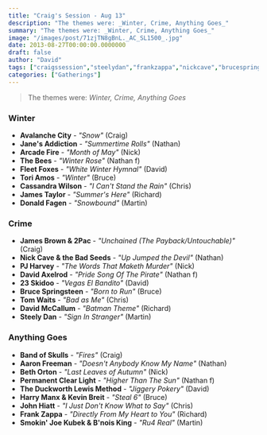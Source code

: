 ```yaml
---
title: "Craig's Session - Aug 13"
description: "The themes were: _Winter, Crime, Anything Goes_"
summary: "The themes were: _Winter, Crime, Anything Goes_"
image: "/images/post/71zjTN8gBnL._AC_SL1500_.jpg"
date: 2013-08-27T00:00:00.0000000
draft: false
author: "David"
tags: ["craigssession","steelydan","frankzappa","nickcave","brucespringsteen","tomwaits","donaldfagen","johnhiatt","jamestaylor","pjharvey","arcadefire","jamesbrown","davidaxelrod","fleetfoxes","cassandrawilson","2pac","toriamos","bethorton","theduckworthlewismethod"," ween","thebees","23skidoo","harrymanx","bnoisking","kevinbreit","bandofskulls","aaronfreeman","avalanchecity","davidmccallum","janesaddiction","smokinjoekubek","permanentclearlight"]
categories: ["Gatherings"]
---
```

> The themes were: _Winter, Crime, Anything Goes_
### Winter
- **Avalanche City** - _"Snow"_ (Craig)
- **Jane's Addiction** - _"Summertime Rolls"_ (Nathan)
- **Arcade Fire** - _"Month of May"_ (Nick)
- **The Bees** - _"Winter Rose"_ (Nathan f)
- **Fleet Foxes** - _"White Winter Hymnal"_ (David)
- **Tori Amos** - _"Winter"_ (Bruce)
- **Cassandra Wilson** - _"I Can't Stand the Rain"_ (Chris)
- **James Taylor** - _"Summer's Here"_ (Richard)
- **Donald Fagen** - _"Snowbound"_ (Martin)
### Crime
- **James Brown & 2Pac** - _"Unchained (The Payback/Untouchable)"_ (Craig)
- **Nick Cave & the Bad Seeds** - _"Up Jumped the Devil"_ (Nathan)
- **PJ Harvey** - _"The Words That Maketh Murder"_ (Nick)
- **David Axelrod** - _"Pride Song Of The Pirate"_ (Nathan f)
- **23 Skidoo** - _"Vegas El Bandito"_ (David)
- **Bruce Springsteen** - _"Born to Run"_ (Bruce)
- **Tom Waits** - _"Bad as Me"_ (Chris)
- **David McCallum** - _"Batman Theme"_ (Richard)
- **Steely Dan** - _"Sign In Stranger"_ (Martin)
### Anything Goes
- **Band of Skulls** - _"Fires"_ (Craig)
- **Aaron Freeman** - _"Doesn't Anybody Know My Name"_ (Nathan)
- **Beth Orton** - _"Last Leaves of Autumn"_ (Nick)
- **Permanent Clear Light** - _"Higher Than The Sun"_ (Nathan f)
- **The Duckworth Lewis Method** - _"Jiggery Pokery"_ (David)
- **Harry Manx & Kevin Breit** - _"Steal 6"_ (Bruce)
- **John Hiatt** - _"I Just Don't Know What to Say"_ (Chris)
- **Frank Zappa** - _"Directly From My Heart to You"_ (Richard)
- **Smokin' Joe Kubek & B'nois King** - _"Ru4 Real"_ (Martin)
